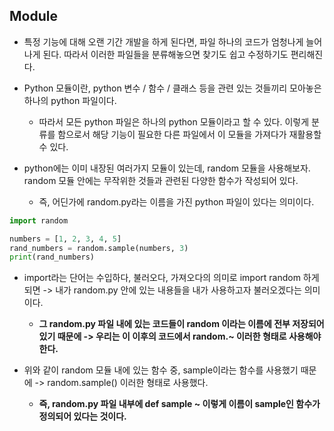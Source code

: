 ## Module
- 특정 기능에 대해 오랜 기간 개발을 하게 된다면, 파일 하나의 코드가 엄청나게 늘어나게 된다. 따라서 이러한 파일들을 분류해놓으면 찾기도 쉽고 수정하기도 편리해진다.
- Python 모듈이란, python 변수 / 함수 / 클래스 등을 관련 있는 것들끼리 모아놓은 하나의 python 파일이다.
  - 따라서 모든 python 파일은 하나의 python 모듈이라고 할 수 있다. 이렇게 분류를 함으로서 해당 기능이 필요한 다른 파일에서 이 모듈을 가져다가 재활용할 수 있다.

- python에는 이미 내장된 여러가지 모듈이 있는데, random 모듈을 사용해보자. random 모듈 안에는 무작위한 것들과 관련된 다양한 함수가 작성되어 있다.
  - 즉, 어딘가에 random.py라는 이름을 가진 python 파일이 있다는 의미이다.

```python
import random

numbers = [1, 2, 3, 4, 5]
rand_numbers = random.sample(numbers, 3)
print(rand_numbers)
```



- import라는 단어는 수입하다, 불러오다, 가져오다의 의미로 import random 하게 되면 -> 내가 random.py 안에 있는 내용들을 내가 사용하고자 불러오겠다는 의미이다.
  - **그 random.py 파일 내에 있는 코드들이 random 이라는 이름에 전부 저장되어 있기 때문에 -> 우리는 이 이후의 코드에서 random.~ 이러한 형태로 사용해야 한다.**

- 위와 같이 random 모듈 내에 있는 함수 중, sample이라는 함수를 사용했기 때문에 -> random.sample() 이러한 형태로 사용했다.
  - **즉, random.py 파일 내부에 def sample ~ 이렇게 이름이 sample인 함수가 정의되어 있다는 것이다.**
